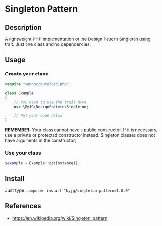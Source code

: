 # Singleton Pattern

## Description

A lightweight PHP implementation of the Design Pattern Singleton using trait.
Just one class and no dependencies. 

## Usage

### Create your class

```php
require "vendor/autoload.php";

class Example
{
    // You need to use the trait here
    use \ByJG\DesignPattern\Singleton;

    // Put your code below
}
```

**REMEMBER:** Your class cannot have a public constructor. If it is necessary, use a private or protected constructor instead. 
Singleton classes does not have arguments in the constructor;


### Use your class

```php
$example = Example::getInstance();
```

## Install

Just type: `composer install "byjg/singleton-pattern=1.0.0"`

## References

* https://en.wikipedia.org/wiki/Singleton_pattern

